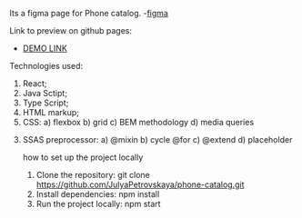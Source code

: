 Its a figma page for Phone catalog. -[figma](https://www.figma.com/design/uEetgWenSRxk9jgiym6Yzp/Phone-catalog-redesign?node-id=0-1&t=JraY9zm8LMi4G9JN-0)

Link to preview on github pages:

- [DEMO LINK](https://julyapetrovskaya.github.io/phone-catalog)

Technologies used:

1. React;
2. Java Sctipt;
3. Type Script;
4. HTML markup;
5. CSS:
   a) flexbox
   b) grid
   c) BEM methodology
   d) media queries

3) SSAS preprocessor:
   a) @mixin
   b) cycle @for
   c) @extend
   d) placeholder

   how to set up the project locally
   1. Clone the repository:
   git clone https://github.com/JulyaPetrovskaya/phone-catalog.git
   2. Install dependencies:
   npm install
   3. Run the project locally:
   npm start
